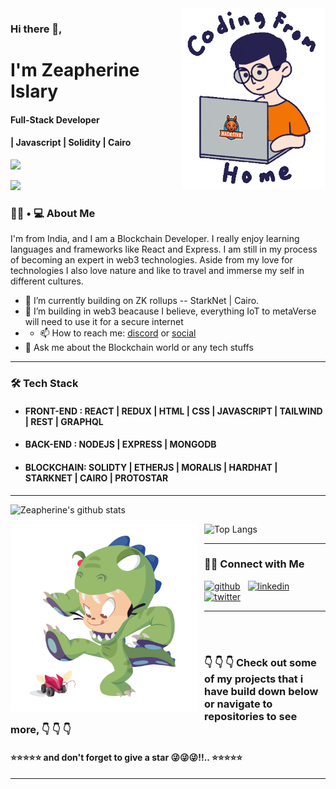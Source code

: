 <img align='right' src="https://github.com/zeapherine/zeapherine/blob/main/wfh.gif" width="230">



### Hi there 👋, 
# I'm Zeapherine Islary
#### Full-Stack Developer
#### | Javascript | Solidity | Cairo

![](https://komarev.com/ghpvc/?username=zeapherine&color=blue)

[![](https://img.shields.io/badge/Gmail-zeapherinegmail.com-red)](mailto:zeapherine@gmail.com)

<h3> 👨🏻 • 💻 About Me </h3>


I'm from India, and I am a Blockchain Developer. I really enjoy learning languages and frameworks like React and Express. I am still in my process of becoming an expert in web3 technologies. Aside from my love for technologies I also love nature and like to travel and immerse my self in different cultures.

- 🔭 I’m currently building on ZK rollups -- StarkNet | Cairo.
- 🌱 I’m building in web3 beacause I believe, everything IoT to metaVerse will need to use it for a secure internet &nbsp;
- - 📫 How to reach me: [discord](https://discords.com/bio/p/zeapherine) or [social](#social)
- 💬 Ask me about the Blockchain world or any tech stuffs 

---

<h3>🛠 Tech Stack</h3>

-  #### FRONT-END  : REACT | REDUX | HTML | CSS | JAVASCRIPT  | TAILWIND | REST | GRAPHQL
-  #### BACK-END : NODEJS | EXPRESS | MONGODB 
-  #### BLOCKCHAIN: SOLIDTY | ETHERJS | MORALIS | HARDHAT | STARKNET | CAIRO | PROTOSTAR 

---

![Zeapherine's github stats](https://github-readme-stats.vercel.app/api?username=zeapherine&count_private=true&show_icons=true&theme=radical&include_all_commits=true)

![Top Langs](https://github-readme-stats.vercel.app/api/top-langs/?username=zeapherine&theme=radical)<img src="https://github.com/zeapherine/zeapherine/blob/main/dinotocat.png" alt="dinotocat" style="float: left; margin-right: 10px;" width="300px" />

---

<h3 id="social">🤝🏻 Connect with Me</h3>

[<img src='https://cdn.jsdelivr.net/npm/simple-icons@3.0.1/icons/github.svg' alt='github' height='40'>](https://github.com/zeapherine)  &nbsp;
[<img src='https://cdn.jsdelivr.net/npm/simple-icons@3.0.1/icons/linkedin.svg' alt='linkedin' height='40'>](https://www.linkedin.com/in/zeapherine-islary-a8055a174/) &nbsp;
[<img src='https://cdn.jsdelivr.net/npm/simple-icons@3.0.1/icons/twitter.svg' alt='twitter' height='40'>](https://twitter.com/zeapherine)  &nbsp;


---

<br> <br/>
### 👇 👇 👇 Check out some of my projects that i have build down below or navigate to repositories to see more, 👇 👇 👇 
#### ⭐⭐⭐⭐⭐ and don't forget to give a star 😜😜😜!!.. ⭐⭐⭐⭐⭐

---
